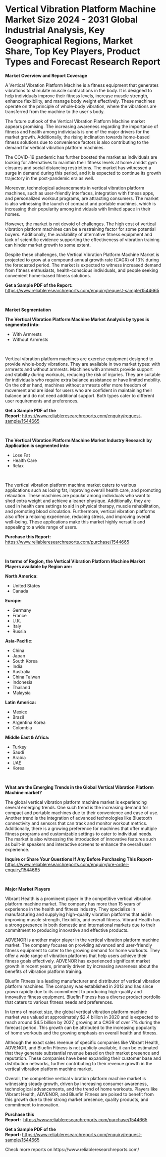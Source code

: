 <p><h1>Vertical Vibration Platform Machine Market Size 2024 - 2031 Global Industrial Analysis, Key Geographical Regions, Market Share, Top Key Players, Product Types and Forecast Research Report</h1></p><p><strong>Market Overview and Report Coverage</strong></p>
<p><p>A Vertical Vibration Platform Machine is a fitness equipment that generates vibrations to stimulate muscle contractions in the body. It is designed to help individuals improve their fitness levels, increase muscle strength, enhance flexibility, and manage body weight effectively. These machines operate on the principle of whole-body vibration, where the vibrations are transferred from the machine to the user's body.</p><p>The future outlook of the Vertical Vibration Platform Machine market appears promising. The increasing awareness regarding the importance of fitness and health among individuals is one of the major drivers for the market growth. Additionally, the rising inclination towards home-based fitness solutions due to convenience factors is also contributing to the demand for vertical vibration platform machines.</p><p>The COVID-19 pandemic has further boosted the market as individuals are looking for alternatives to maintain their fitness levels at home amidst gym closures and social distancing restrictions. The market has witnessed a surge in demand during this period, and it is expected to continue its growth trajectory in the post-pandemic era as well.</p><p>Moreover, technological advancements in vertical vibration platform machines, such as user-friendly interfaces, integration with fitness apps, and personalized workout programs, are attracting consumers. The market is also witnessing the launch of compact and portable machines, which is increasing their popularity among individuals with limited space in their homes.</p><p>However, the market is not devoid of challenges. The high cost of vertical vibration platform machines can be a restraining factor for some potential buyers. Additionally, the availability of alternative fitness equipment and lack of scientific evidence supporting the effectiveness of vibration training can hinder market growth to some extent.</p><p>Despite these challenges, the Vertical Vibration Platform Machine Market is projected to grow at a compound annual growth rate (CAGR) of 13% during the forecasted period. The market is expected to witness increased demand from fitness enthusiasts, health-conscious individuals, and people seeking convenient home-based fitness solutions.</p></p>
<p><strong>Get a Sample PDF of the Report:</strong> <a href="https://www.reliableresearchreports.com/enquiry/request-sample/1544665">https://www.reliableresearchreports.com/enquiry/request-sample/1544665</a></p>
<p>&nbsp;</p>
<p><strong>Market Segmentation</strong></p>
<p><strong>The Vertical Vibration Platform Machine Market Analysis by types is segmented into:</strong></p>
<p><ul><li>With Armrests</li><li>Without Armrests</li></ul></p>
<p>&nbsp;</p>
<p><p>Vertical vibration platform machines are exercise equipment designed to provide whole-body vibrations. They are available in two market types: with armrests and without armrests. Machines with armrests provide support and stability during workouts, reducing the risk of injuries. They are suitable for individuals who require extra balance assistance or have limited mobility. On the other hand, machines without armrests offer more freedom of movement and are ideal for users who are confident in maintaining their balance and do not need additional support. Both types cater to different user requirements and preferences.</p></p>
<p><strong>Get a Sample PDF of the Report:</strong>&nbsp;<a href="https://www.reliableresearchreports.com/enquiry/request-sample/1544665">https://www.reliableresearchreports.com/enquiry/request-sample/1544665</a></p>
<p>&nbsp;</p>
<p><strong>The Vertical Vibration Platform Machine Market Industry Research by Application is segmented into:</strong></p>
<p><ul><li>Lose Fat</li><li>Health Care</li><li>Relax</li></ul></p>
<p>&nbsp;</p>
<p><p>The vertical vibration platform machine market caters to various applications such as losing fat, improving overall health care, and promoting relaxation. These machines are popular among individuals who want to shed extra weight and achieve a leaner physique. Additionally, they are used in health care settings to aid in physical therapy, muscle rehabilitation, and promoting blood circulation. Furthermore, vertical vibration platforms also offer a relaxing experience, reducing stress, and improving overall well-being. These applications make this market highly versatile and appealing to a wide range of users.</p></p>
<p><strong>Purchase this Report:</strong>&nbsp; <a href="https://www.reliableresearchreports.com/purchase/1544665">https://www.reliableresearchreports.com/purchase/1544665</a></p>
<p>&nbsp;</p>
<p><strong>In terms of Region, the Vertical Vibration Platform Machine Market Players available by Region are:</strong></p>
<p>
    <p> <strong> North America: </strong>
        <ul>
            <li>United States</li>
            <li>Canada</li>
        </ul>
        </p> 
    <p> <strong> Europe: </strong>
        <ul>
            <li>Germany</li>
            <li>France</li>
            <li>U.K.</li>
            <li>Italy</li>
            <li>Russia</li>
        </ul>
        </p> 
    <p> <strong> Asia-Pacific: </strong>
        <ul>
            <li>China</li>
            <li>Japan</li>
            <li>South Korea</li>
            <li>India</li>
            <li>Australia</li>
            <li>China Taiwan</li>
            <li>Indonesia</li>
            <li>Thailand</li>
            <li>Malaysia</li>
        </ul>
        </p> 
    <p> <strong> Latin America: </strong>
        <ul>
            <li>Mexico</li>
            <li>Brazil</li>
            <li>Argentina Korea</li>
            <li>Colombia</li>
        </ul>
        </p> 
    <p> <strong> Middle East & Africa: </strong>
        <ul>
            <li>Turkey</li>
            <li>Saudi</li>
            <li>Arabia</li>
            <li>UAE</li>
            <li>Korea</li>
        </ul>
    </p>
    </p>
<p>&nbsp;</p>
<p><strong>What are the Emerging Trends in the Global Vertical Vibration Platform Machine market?</strong></p>
<p><p>The global vertical vibration platform machine market is experiencing several emerging trends. One such trend is the increasing demand for compact and portable machines due to their convenience and ease of use. Another trend is the integration of advanced technologies like Bluetooth connectivity and sensors that can track and monitor workout metrics. Additionally, there is a growing preference for machines that offer multiple fitness programs and customizable settings to cater to individual needs. The market is also witnessing the introduction of innovative features such as built-in speakers and interactive screens to enhance the overall user experience.</p></p>
<p><strong>Inquire or Share Your Questions If Any Before Purchasing This Report</strong>- <a href="https://www.reliableresearchreports.com/enquiry/pre-order-enquiry/1544665">https://www.reliableresearchreports.com/enquiry/pre-order-enquiry/1544665</a></p>
<p>&nbsp;</p>
<p><strong>Major Market Players</strong></p>
<p><p>Vibrant Health is a prominent player in the competitive vertical vibration platform machine market. The company has more than 15 years of experience in the health and fitness industry. They specialize in manufacturing and supplying high-quality vibration platforms that aid in improving muscle strength, flexibility, and overall fitness. Vibrant Health has a strong presence in both domestic and international markets due to their commitment to producing innovative and effective products.</p><p>ADVENOR is another major player in the vertical vibration platform machine market. The company focuses on providing advanced and user-friendly fitness equipment to cater to the growing demand for home workouts. They offer a wide range of vibration platforms that help users achieve their fitness goals effectively. ADVENOR has experienced significant market growth in recent years, primarily driven by increasing awareness about the benefits of vibration platform training.</p><p>Bluefin Fitness is a leading manufacturer and distributor of vertical vibration platform machines. The company was established in 2013 and has since grown rapidly due to its commitment to producing high-quality and innovative fitness equipment. Bluefin Fitness has a diverse product portfolio that caters to various fitness needs and preferences.</p><p>In terms of market size, the global vertical vibration platform machine market was valued at approximately $2.4 billion in 2020 and is expected to reach around $4.5 billion by 2027, growing at a CAGR of over 7% during the forecast period. This growth can be attributed to the increasing popularity of home workouts and the growing emphasis on overall health and fitness.</p><p>Although the exact sales revenue of specific companies like Vibrant Health, ADVENOR, and Bluefin Fitness is not publicly available, it can be estimated that they generate substantial revenue based on their market presence and reputation. These companies have been expanding their customer base and distribution networks, further contributing to their revenue growth in the vertical vibration platform machine market.</p><p>Overall, the competitive vertical vibration platform machine market is witnessing steady growth, driven by increasing consumer awareness, technological advancements, and the trend of home workouts. Players like Vibrant Health, ADVENOR, and Bluefin Fitness are poised to benefit from this growth due to their strong market presence, quality products, and commitment to innovation.</p></p>
<p><strong>Purchase this Report:</strong>&nbsp;&nbsp;<a href="https://www.reliableresearchreports.com/purchase/1544665">https://www.reliableresearchreports.com/purchase/1544665</a></p>
<p></p>
<p><strong>Get a Sample PDF of the Report:</strong>&nbsp;<a href="https://www.reliableresearchreports.com/enquiry/request-sample/1544665">https://www.reliableresearchreports.com/enquiry/request-sample/1544665</a></p>
<p>Check more reports on https://www.reliableresearchreports.com/</p>